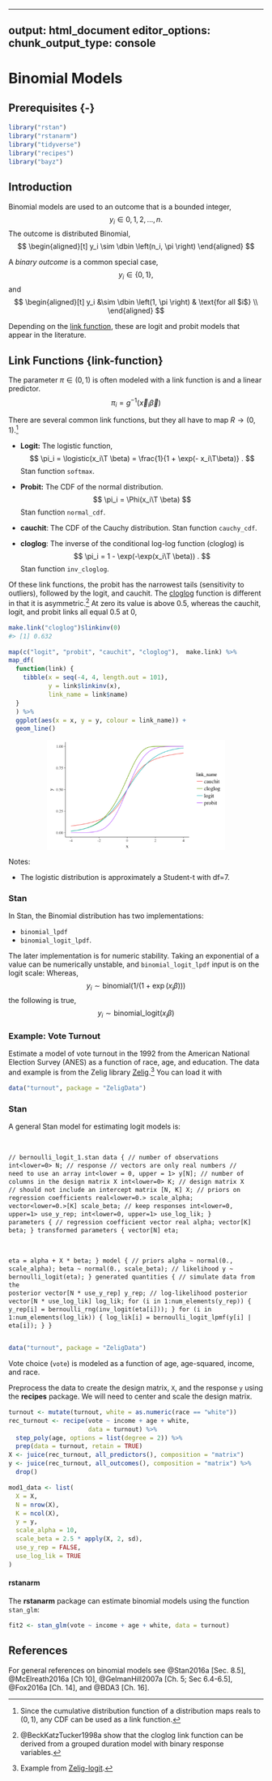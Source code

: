 
---
output: html_document
editor_options:
  chunk_output_type: console
---
# Binomial Models

## Prerequisites {-}


```r
library("rstan")
library("rstanarm")
library("tidyverse")
library("recipes")
library("bayz")
```

## Introduction

Binomial models are used to an outcome that is a bounded integer,
$$
y_i \in 0, 1, 2, \dots, n .
$$
The outcome is distributed Binomial,
$$
\begin{aligned}[t]
y_i \sim \dbin \left(n_i, \pi \right)
\end{aligned}
$$

A *binary outcome* is a common special case,
$$
y_i \in \{0, 1\},
$$
and
$$
\begin{aligned}[t]
y_i &\sim \dbin \left(1, \pi \right) & \text{for all $i$} \\
\end{aligned}
$$

Depending on the [link function](#link-functions), these are  logit and probit models that appear in the literature.

## Link Functions {link-function}

The parameter $\pi \in (0, 1)$ is often modeled with a link function is and a linear predictor.
$$
\pi_i = g^{-1}(\vec{x}_i \vec{\beta})
$$

There are several common link functions, but they all have to map $R \to (0, 1)$.[^binomialcdf]

-   **Logit:** The logistic function,
    $$
    \pi_i = \logistic(x_i\T \beta) = \frac{1}{1 + \exp(- x_i\T\beta)} .
    $$
    Stan function `softmax`.

-   **Probit:** The CDF of the normal distribution.
    $$
    \pi_i = \Phi(x_i\T \beta)
    $$
    Stan function `normal_cdf`.

-   **cauchit**: The CDF of the Cauchy distribution. Stan function `cauchy_cdf`.

-   **cloglog**: The inverse of the conditional log-log function (cloglog) is
    $$
    \pi_i = 1 - \exp(-\exp(x_i\T \beta)) .
    $$
    Stan function `inv_cloglog`.

[^binomialcdf]: Since the cumulative distribution function of a distribution maps reals to $(0, 1)$, any CDF can be used as a link function.

Of these link functions, the probit has the narrowest tails (sensitivity to outliers), followed by the logit, and cauchit.
The [cloglog](https://en.wikipedia.org/wiki/Generalized_linear_model) function is different in that it is asymmetric.[^cloglog]
At zero its value is above 0.5, whereas the cauchit, logit, and probit links all equal 0.5 at 0,

```r
make.link("cloglog")$linkinv(0)
#> [1] 0.632
```

[^cloglog]: @BeckKatzTucker1998a show that the cloglog link function can be derived from a grouped duration model with binary response variables.


```r
map(c("logit", "probit", "cauchit", "cloglog"),  make.link) %>%
map_df(
  function(link) {
    tibble(x = seq(-4, 4, length.out = 101),
           y = link$linkinv(x),
           link_name = link$name)
  }
  ) %>%
  ggplot(aes(x = x, y = y, colour = link_name)) +
  geom_line()
```

<img src="binomial_files/figure-html/unnamed-chunk-3-1.png" width="70%" style="display: block; margin: auto;" />

Notes:

-   The logistic distribution is approximately a Student-t with df=7.

### Stan

In Stan, the Binomial distribution has two implementations:

-   `binomial_lpdf`
-   `binomial_logit_lpdf`.

The later implementation is for numeric stability.
Taking an exponential of a value can be numerically unstable, and `binomial_logit_lpdf` input is on the logit scale:
Whereas,
$$
y_i \sim \mathsf{binomial}(1 / (1 + \exp(x_i \beta)))
$$
the following is true,
$$
y_i \sim \mathsf{binomial\_logit}(x_i \beta)
$$

### Example: Vote Turnout

Estimate a model of vote turnout in the 1992 from the American National Election Survey (ANES) as a function of race, age, and education.
The data and example is from the Zelig library [Zelig](https://www.rdocumentation.org/packages/Zelig/topics/turnout).[^ex-logit]
You can load it with

```r
data("turnout", package = "ZeligData")
```

### Stan

A general Stan model for estimating logit models is:

<!--html_preserve--><pre class="stan">
<code>// bernoulli_logit_1.stan
data {
  // number of observations
  int<lower=0> N;
  // response
  // vectors are only real numbers
  // need to use an array
  int<lower = 0, upper = 1> y[N];
  // number of columns in the design matrix X
  int<lower=0> K;
  // design matrix X
  // should not include an intercept
  matrix [N, K] X;
  // priors on regression coefficients
  real<lower=0.> scale_alpha;
  vector<lower=0.>[K] scale_beta;
  // keep responses
  int<lower=0, upper=1> use_y_rep;
  int<lower=0, upper=1> use_log_lik;
}
parameters {
  // regression coefficient vector
  real alpha;
  vector[K] beta;
}
transformed parameters {
  vector[N] eta;

  eta = alpha + X * beta;
}
model {
  // priors
  alpha ~ normal(0., scale_alpha);
  beta ~ normal(0., scale_beta);
  // likelihood
  y ~ bernoulli_logit(eta);
}
generated quantities {
  // simulate data from the posterior
  vector[N * use_y_rep] y_rep;
  // log-likelihood posterior
  vector[N * use_log_lik] log_lik;
  for (i in 1:num_elements(y_rep)) {
    y_rep[i] = bernoulli_rng(inv_logit(eta[i]));
  }
  for (i in 1:num_elements(log_lik)) {
    log_lik[i] = bernoulli_logit_lpmf(y[i] | eta[i]);
  }
}</code>
</pre><!--/html_preserve-->


```r
data("turnout", package = "ZeligData")
```

Vote choice (`vote`) is modeled as a function of age, age-squared, income, and race.

Preprocess the data to create the design matrix, `X`, and the response `y` using the **recipes** package.
We will need to center and scale the design matrix.

```r
turnout <- mutate(turnout, white = as.numeric(race == "white"))
rec_turnout <- recipe(vote ~ income + age + white,
                      data = turnout) %>%
  step_poly(age, options = list(degree = 2)) %>%
  prep(data = turnout, retain = TRUE)
X <- juice(rec_turnout, all_predictors(), composition = "matrix")
y <- juice(rec_turnout, all_outcomes(), composition = "matrix") %>%
  drop()
```


```r
mod1_data <- list(
  X = X,
  N = nrow(X),
  K = ncol(X),
  y = y,
  scale_alpha = 10,
  scale_beta = 2.5 * apply(X, 2, sd),
  use_y_rep = FALSE,
  use_log_lik = TRUE
)
```



#### rstanarm

The **rstanarm** package can estimate binomial models using the function `stan_glm`:


```r
fit2 <- stan_glm(vote ~ income + age + white, data = turnout)
```

## References

For general references on binomial models see @Stan2016a [Sec. 8.5], @McElreath2016a [Ch 10], @GelmanHill2007a [Ch. 5; Sec 6.4-6.5], @Fox2016a [Ch. 14], and @BDA3 [Ch. 16].

[^ex-logit]: Example from [Zelig-logit](http://docs.zeligproject.org/en/latest/zelig-logit.html).
